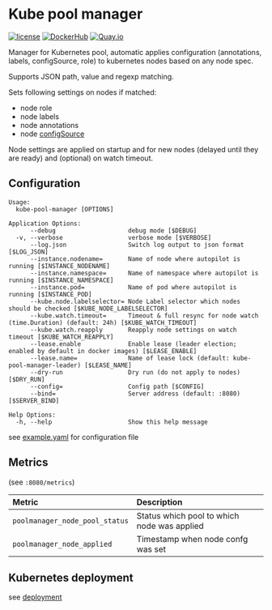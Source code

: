 Kube pool manager
=================

[![license](https://img.shields.io/github/license/webdevops/kube-pool-manager.svg)](https://github.com/webdevops/kube-pool-manager/blob/master/LICENSE)
[![DockerHub](https://img.shields.io/badge/DockerHub-webdevops%2Fkube--pool--manager-blue)](https://hub.docker.com/r/webdevops/kube-pool-manager/)
[![Quay.io](https://img.shields.io/badge/Quay.io-webdevops%2Fkube--pool--manager-blue)](https://quay.io/repository/webdevops/kube-pool-manager)

Manager for Kubernetes pool, automatic applies configuration (annotations, labels, configSource, role) to kubernetes nodes based on any node spec.

Supports JSON path, value and regexp matching.

Sets following settings on nodes if matched:
- node role
- node labels
- node annotations
- node [configSource](https://kubernetes.io/docs/tasks/administer-cluster/reconfigure-kubelet/) 

Node settings are applied on startup and for new nodes (delayed until they are ready) and (optional) on watch timeout.

Configuration
-------------

```
Usage:
  kube-pool-manager [OPTIONS]

Application Options:
      --debug                    debug mode [$DEBUG]
  -v, --verbose                  verbose mode [$VERBOSE]
      --log.json                 Switch log output to json format [$LOG_JSON]
      --instance.nodename=       Name of node where autopilot is running [$INSTANCE_NODENAME]
      --instance.namespace=      Name of namespace where autopilot is running [$INSTANCE_NAMESPACE]
      --instance.pod=            Name of pod where autopilot is running [$INSTANCE_POD]
      --kube.node.labelselector= Node Label selector which nodes should be checked [$KUBE_NODE_LABELSELECTOR]
      --kube.watch.timeout=      Timeout & full resync for node watch (time.Duration) (default: 24h) [$KUBE_WATCH_TIMEOUT]
      --kube.watch.reapply       Reapply node settings on watch timeout [$KUBE_WATCH_REAPPLY]
      --lease.enable             Enable lease (leader election; enabled by default in docker images) [$LEASE_ENABLE]
      --lease.name=              Name of lease lock (default: kube-pool-manager-leader) [$LEASE_NAME]
      --dry-run                  Dry run (do not apply to nodes) [$DRY_RUN]
      --config=                  Config path [$CONFIG]
      --bind=                    Server address (default: :8080) [$SERVER_BIND]

Help Options:
  -h, --help                     Show this help message
```

see [example.yaml](/example.yaml) for configuration file

Metrics
-------

 (see `:8080/metrics`)

| Metric                         | Description                                     |
|:-------------------------------|:------------------------------------------------|
| `poolmanager_node_pool_status` | Status which pool to which node was applied     |
| `poolmanager_node_applied`     | Timestamp when node confg was set               |

Kubernetes deployment
---------------------

see [deployment](/deployment)
